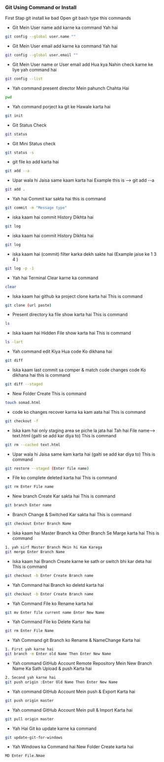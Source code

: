 ### Git Using Command or Install
First Stap git install ke bad 
Open git bash type this commands
- Git Mein User name add karne ka command Yah hai
```sh
git config --global user.name ""
```
- Git Mein User email add karne ka command Yah hai
```sh
git config --global user.email ""
```
- Git Mein User name or User email add Hua kya Nahin check karne ke liye yah command hai
```sh
git config --list 
```








- Yah command present director Mein pahunch Chahta Hai
```sh
pwd
```



- Yah command porject ka git ke Hawale karta hai
```sh
git init
```



- Git Status Check
```sh
git status 
```



- Git Mini Status check
```sh
git status -s
```



- git file ko add karta hai
```sh
git add --a
```



- Upar wala hi Jaisa same kaam karta hai   Example this is --> git add --a
```sh
git add .
```



- Yah hai Commit kar sakta hai this is command
```sh
git commit -m "Message type"
```



- iska kaam hai commit History Dikhta hai
```sh
git log
```



- iska kaam hai commit History Dikhta hai
```sh
git log
```



- iska kaam hai (commit) filter karka dekh sakte hai (Example jaise ke 1 3 4 )
```sh
git log -p -1 
```



- Yah hai Terminal Clear karne ka command
```sh
clear
```



- Iska kaam hai github ka project clone karta hai   This is command
```sh
git clone (url paste)
```



- Present directory ka file show karta hai   This is command
```sh
ls
```



- Iska kaam hai Hidden File show karta hai   This is command
```sh
ls -lart
```



- Yah command edit Kiya Hua code Ko dikhana hai  
```sh
git diff
```



- Iska kaam last commit sa comper & match code changes code Ko dikhana hai   this is command
```sh
git diff --staged
```



- New Folder Create     This is command
```sh
touch somad.html
```



- code ko changes recover karna ka kam aata hai     This is command
```sh
git checkout -f
```



- Iska kam hai only staging area se piche la jata hai Tah hai File name--> text.html (galti se add kar diya to)    This is command
```sh
git rm --cached text.html
```



- Upar wala hi Jaisa same kam karta hai  (galti se add kar diya to)    This is command
```sh
git restore --staged (Enter file name)
```



- File ko complete deleted karta hai   This is command
```sh
git rm Enter File name
```



- New branch Create Kar sakta hai   This is command
```sh
git branch Enter name 
```



- Branch Change & Switched Kar sakta hai   This is command
```sh
git checkout Enter Branch Name 
```



- Iska kaam hai Master Branch ka Other Branch Se Marge karta hai  This is command
```sh
1. yah sirf Master Branch Mein hi Kam Karega
git merge Enter Branch Name 
```



- Iska kaam hai Branch Create karne ke sath or switch bhi kar deta hai    This is command
```sh
git checkout -b Enter Create Branch name
```



- Yah Command hai Branch ko deletd karta hai   
```sh
git checkout -b Enter Create Branch name
```



- Yah Command File ko Rename karta hai   
```sh
git mv Enter file current name Enter New Name
```



- Yah Command File ko Delete Karta hai   
```sh
git rm Enter File Name
```



- Yah Command git Branch ko Rename & NameChange Karta hai   
```sh
1. First yah karne hai
git branch -m Enter old Name Then Enter New Name
```



- Yah command GitHub Account Remote Repository Mein New Branch Name Ka Sath Upload & push Karta hai    
```sh
2. Second yah karne hai
git push origin :Enter Old Name Then Enter New Name
```



- Yah command GitHub Account Mein push & Export Karta hai    
```sh
git push origin master  
```



- Yah command GitHub Account Mein pull & Import Karta hai    
```sh
git pull origin master
```



- Yah Hai Git ko update karne ka command    
```sh
git update-git-for-windows
```




- Yah Windows ka Command hai New Folder Create karta hai    
```sh
MD Enter File.Nmae
```